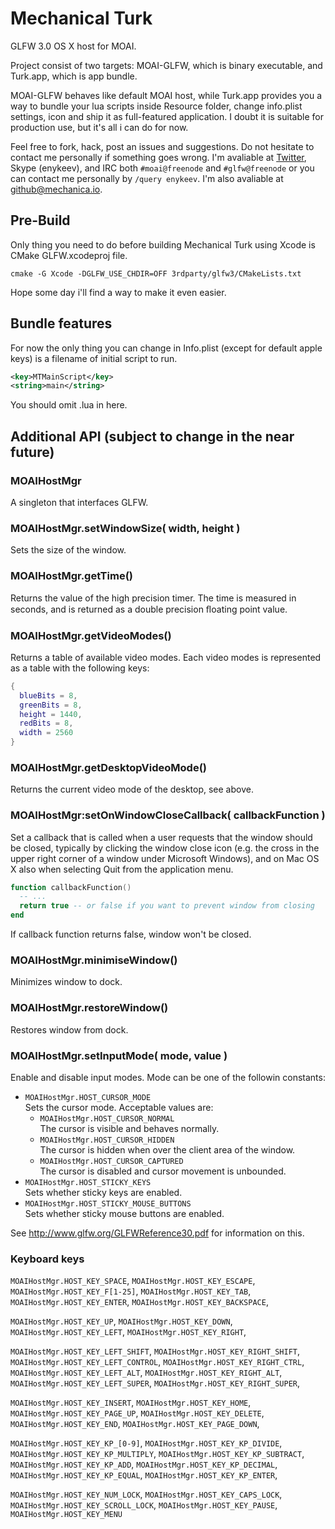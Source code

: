 Mechanical Turk
===============
GLFW 3.0 OS X host for MOAI.

Project consist of two targets: MOAI-GLFW, which is binary executable, and Turk.app, which is app bundle.

MOAI-GLFW behaves like default MOAI host, while Turk.app provides you a way to bundle your lua scripts inside Resource folder, change info.plist settings, icon and ship it as full-featured application. I doubt it is suitable for production use, but it's all i can do for now.

Feel free to fork, hack, post an issues and suggestions. Do not hesitate to contact me personally if something goes wrong. I'm avaliable at [Twitter](twitter.com/enykeev), Skype (enykeev), and IRC both ```#moai@freenode``` and ```#glfw@freenode``` or you can contact me personally by ```/query enykeev```. I'm also avaliable at github@mechanica.io.

Pre-Build
---------

Only thing you need to do before building Mechanical Turk using Xcode is CMake GLFW.xcodeproj file.  
```
cmake -G Xcode -DGLFW_USE_CHDIR=OFF 3rdparty/glfw3/CMakeLists.txt
```  
Hope some day i'll find a way to make it even easier.

Bundle features
---------------

For now the only thing you can change in Info.plist (except for default apple keys) is a filename of initial script to run.
```xml
<key>MTMainScript</key>
<string>main</string>
```
You should omit .lua in here.

Additional API (subject to change in the near future)
-----------------------------------------------------

### MOAIHostMgr
A singleton that interfaces GLFW.

### MOAIHostMgr.setWindowSize( width, height )
Sets the size of the window.

### MOAIHostMgr.getTime()
Returns the value of the high precision timer. The time is measured in seconds, and is
returned as a double precision ﬂoating point value.

### MOAIHostMgr.getVideoModes()
Returns a table of available video modes. Each video modes is represented as a table with the following keys:
```lua
{
  blueBits = 8,
  greenBits = 8,
  height = 1440,
  redBits = 8,
  width = 2560
}
```

### MOAIHostMgr.getDesktopVideoMode()
Returns the current video mode of the desktop, see above.

### MOAIHostMgr:setOnWindowCloseCallback( callbackFunction )
Set a callback that is called when a user requests that the window should be
closed, typically by clicking the window close icon (e.g. the cross in the upper right corner of a
window under Microsoft Windows), and on Mac OS X also when selecting Quit from the
application menu.
```lua
function callbackFunction()
  -- ...
  return true -- or false if you want to prevent window from closing  
end
```
If callback function returns false, window won't be closed.

### MOAIHostMgr.minimiseWindow()
Minimizes window to dock.

### MOAIHostMgr.restoreWindow()
Restores window from dock.

### MOAIHostMgr.setInputMode( mode, value )
Enable and disable input modes. Mode can be one of the followin constants:
* ```MOAIHostMgr.HOST_CURSOR_MODE```   
Sets the cursor mode. Acceptable values are:
  * ```MOAIHostMgr.HOST_CURSOR_NORMAL```  
  The cursor is visible and behaves normally.
  * ```MOAIHostMgr.HOST_CURSOR_HIDDEN```  
  The cursor is hidden when over the client area of the window.
  * ```MOAIHostMgr.HOST_CURSOR_CAPTURED```  
  The cursor is disabled and cursor movement is unbounded.
* ```MOAIHostMgr.HOST_STICKY_KEYS```   
Sets whether sticky keys are enabled.
* ```MOAIHostMgr.HOST_STICKY_MOUSE_BUTTONS```  
Sets whether sticky mouse buttons are enabled.

See http://www.glfw.org/GLFWReference30.pdf for information on this.

### Keyboard keys
```MOAIHostMgr.HOST_KEY_SPACE```, ```MOAIHostMgr.HOST_KEY_ESCAPE```, ```MOAIHostMgr.HOST_KEY_F[1-25]```,
```MOAIHostMgr.HOST_KEY_TAB```, ```MOAIHostMgr.HOST_KEY_ENTER```, ```MOAIHostMgr.HOST_KEY_BACKSPACE```,  

```MOAIHostMgr.HOST_KEY_UP```, ```MOAIHostMgr.HOST_KEY_DOWN```, ```MOAIHostMgr.HOST_KEY_LEFT```, ```MOAIHostMgr.HOST_KEY_RIGHT```,

```MOAIHostMgr.HOST_KEY_LEFT_SHIFT```, ```MOAIHostMgr.HOST_KEY_RIGHT_SHIFT```,
```MOAIHostMgr.HOST_KEY_LEFT_CONTROL```, ```MOAIHostMgr.HOST_KEY_RIGHT_CTRL```,
```MOAIHostMgr.HOST_KEY_LEFT_ALT```, ```MOAIHostMgr.HOST_KEY_RIGHT_ALT```,
```MOAIHostMgr.HOST_KEY_LEFT_SUPER```, ```MOAIHostMgr.HOST_KEY_RIGHT_SUPER```,

```MOAIHostMgr.HOST_KEY_INSERT```, ```MOAIHostMgr.HOST_KEY_HOME```, ```MOAIHostMgr.HOST_KEY_PAGE_UP```, 
```MOAIHostMgr.HOST_KEY_DELETE```, ```MOAIHostMgr.HOST_KEY_END```, ```MOAIHostMgr.HOST_KEY_PAGE_DOWN```,  

```MOAIHostMgr.HOST_KEY_KP_[0-9]```, ```MOAIHostMgr.HOST_KEY_KP_DIVIDE```, ```MOAIHostMgr.HOST_KEY_KP_MULTIPLY```, ```MOAIHostMgr.HOST_KEY_KP_SUBTRACT```, ```MOAIHostMgr.HOST_KEY_KP_ADD```, ```MOAIHostMgr.HOST_KEY_KP_DECIMAL```, ```MOAIHostMgr.HOST_KEY_KP_EQUAL```, ```MOAIHostMgr.HOST_KEY_KP_ENTER```,

```MOAIHostMgr.HOST_KEY_NUM_LOCK```, ```MOAIHostMgr.HOST_KEY_CAPS_LOCK```, ```MOAIHostMgr.HOST_KEY_SCROLL_LOCK```, ```MOAIHostMgr.HOST_KEY_PAUSE```, ```MOAIHostMgr.HOST_KEY_MENU```